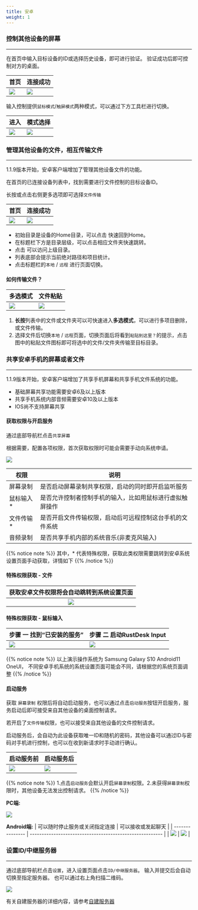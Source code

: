 ```yaml
---
title: 安卓
weight: 1
---
```


### 控制其他设备的屏幕
------

在首页中输入目标设备的ID或选择历史设备，即可进行验证。
验证成功后即可控制对方的桌面。

| 首页             | 连接成功                                                     |
| --------------- | -------------------------------------------------------- |
| ![](/docs/en/manual/android/images/connection_home_zh.jpg?width=300px) | ![](/docs/en/manual/android/images/connection.jpg?width=300px) |


输入控制提供`鼠标模式`/`触屏模式`两种模式，可以通过下方工具栏进行切换。

| 进入             | 模式选择                                                     |
| --------------- | -------------------------------------------------------- |
| ![](/docs/en/manual/android/images/touch_mode_icon.png?width=300px) | ![](/docs/en/manual/android/images/touch_mode_zh.jpg?width=300px) |


### 管理其他设备的文件，相互传输文件
------

1.1.9版本开始，安卓客户端增加了管理其他设备文件的功能。

在首页的已连接设备列表中，找到需要进行文件控制的目标设备ID。

长按或点击右侧更多选项即可选择`文件传输`

| 首页             | 连接成功                                                     |
| --------------- | -------------------------------------------------------- |
| ![](/docs/en/manual/android/images/connection_home_file_zh.jpg?width=300px) | ![](/docs/en/manual/android/images/file_connection.jpg?width=300px) |



- 初始目录是设备的Home目录，可以点击 <i class="fas fa-home"></i> 快速回到Home。
- 在标题栏下方是目录层级，可以点击相应文件夹快速跳转。
- 点击 <i class="fas fa-arrow-up"></i> 可以访问上级目录。
- 列表底部会提示当前绝对路径和项目统计。
- 点击标题栏的`本地` / `远程` 进行页面切换。


#### **如何传输文件？**

| 多选模式             | 文件粘贴                                                     |
| --------------- | -------------------------------------------------------- |
| ![](/docs/en/manual/android/images/file_multi_select.jpg?width=300px) | ![](/docs/en/manual/android/images/file_copy.png?width=300px) |

1. **长按**列表中的文件或文件夹可以可快速进入**多选模式**，可以进行多项目删除，或文件传输。
2. 选择文件后切换`本地` / `远程`页面，切换页面后将看到`粘贴到这里？`的提示，点击图中的粘贴文件图标即可将选中的文件/文件夹传输至目标目录。


### 共享安卓手机的屏幕或者文件
------

1.1.9版本开始，安卓客户端增加了共享手机屏幕和共享手机文件系统的功能。

- 基础屏幕共享功能需要安卓6及以上版本
- 共享手机系统内部音频需要安卓10及以上版本
- IOS尚不支持屏幕共享


#### **获取权限与开启服务**

通过底部导航栏点击`共享屏幕`

根据需要，配置各项权限，首次获取权限时可能会需要手动向系统申请。

![](/docs/en/manual/android/images/server_page_zh.jpg?width=300px)

| 权限             | 说明                                                     |
| --------------- | -------------------------------------------------------- |
| 屏幕录制 | 是否启动屏幕录制共享权限，启动的同时即开启监听服务 |
| 鼠标输入* | 是否允许控制者控制手机的输入，比如用鼠标进行虚拟触屏操作          |
| 文件传输*   | 是否开启文件传输权限，启动后可远程控制这台手机的文件系统    |
| 音频录制   | 是否共享手机内部的系统音乐(非麦克风输入)   |

{{% notice note %}}
其中，* 代表特殊权限，获取此类权限需要跳转到安卓系统设置页面手动获取，详情如下
{{% /notice %}}

#### **特殊权限获取 - 文件**

| 获取安卓文件权限将会自动跳转到系统设置页面  | 
| :---------------: |
| ![](/docs/en/manual/android/images/get_file_zh.jpg?width=300px) |

#### **特殊权限获取 - 鼠标输入**
| 步骤 一 找到“已安装的服务”      | 步骤 二  启动RustDesk Input   |
| --------------- | -------------------------------------------------------- |
| ![](/docs/en/manual/android/images/get_input1_zh.png?width=300px) | ![](/docs/en/manual/android/images/get_input2_zh.jpg?width=300px) |

{{% notice note %}}
以上演示操作系统为 Samsung Galaxy S10 Android11 OneUI，
不同安卓手机系统的系统设置页面可能会不同，请根据您的系统页面调整
{{% /notice %}}

#### **启动服务**

获取 `屏幕录制` 权限后将自动启动服务，也可以通过点击`启动服务`按钮开启服务，服务启动后即可接受来自其他设备的桌面控制请求。

若开启了`文件传输`权限，也可以接受来自其他设备的文件控制请求。

启动服务后，会自动为此设备获取唯一ID和随机的密码，其他设备可以通过ID与密码对手机进行控制，也可以在收到新请求时手动进行确认。

| 启动服务前      | 启动服务后   |
| --------------- | -------------------------------------------------------- |
| ![](/docs/en/manual/android/images/server_off_zh.jpg?width=300px) | ![](/docs/en/manual/android/images/server_on_zh.jpg?width=300px) |

{{% notice note %}}
1.点击`启动服务`会默认开启`屏幕录制`权限。2.未获得`屏幕录制`权限时，其他设备无法发出控制请求。
{{% /notice %}}

**PC端:**

![](/docs/en/manual/android/images/android_server_pc_side_zh.png?width=700px)

**Android端:**
| 可以随时停止服务或关闭指定连接      | 可以接收或发起聊天   |
| --------------- | -------------------------------------------------------- |
| ![](/docs/en/manual/android/images/android_server1_zh.jpg?width=300px) | ![](/docs/en/manual/android/images/android_server2_zh.jpg?width=300px) |



### **设置ID/中继服务器**
------
通过底部导航栏点击`设置`，进入设置页面点击`ID/中继服务器`。
输入并提交后会自动切换至指定服务器。
也可以通过右上角扫描二维码。

![](/docs/en/manual/android/images/id_setting_zh.png?width=300px)


有关自建服务器的详细内容，请参考[自建服务器](/docs/zh-cn/self-host/)